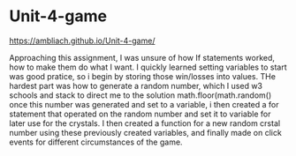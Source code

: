 # Unit-4-game
https://ambliach.github.io/Unit-4-game/

Approaching this assignment, I was unsure of how If statements worked, how to make them do what I want. I quickly learned setting variables to start was good pratice, so i begin by storing those win/losses into values. THe hardest part was how to generate a random number, which I used w3 schools and stack to direct me to the solution math.floor(math.random()
once this number was generated and set to a variable, i then created a for statement that operated on the random number and set it to variable for later use for the crystals. I then created a function for a new random crstal number using these previously created variables, and finally made on click events for different circumstances of the game. 